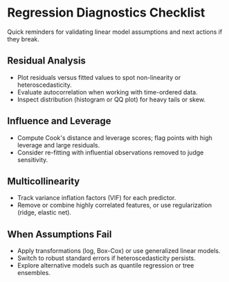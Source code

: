 # Regression Diagnostics Checklist

Quick reminders for validating linear model assumptions and next actions if they break.

## Residual Analysis

- Plot residuals versus fitted values to spot non-linearity or heteroscedasticity.
- Evaluate autocorrelation when working with time-ordered data.
- Inspect distribution (histogram or QQ plot) for heavy tails or skew.

## Influence and Leverage

- Compute Cook's distance and leverage scores; flag points with high leverage and large residuals.
- Consider re-fitting with influential observations removed to judge sensitivity.

## Multicollinearity

- Track variance inflation factors (VIF) for each predictor.
- Remove or combine highly correlated features, or use regularization (ridge, elastic net).

## When Assumptions Fail

- Apply transformations (log, Box-Cox) or use generalized linear models.
- Switch to robust standard errors if heteroscedasticity persists.
- Explore alternative models such as quantile regression or tree ensembles.
